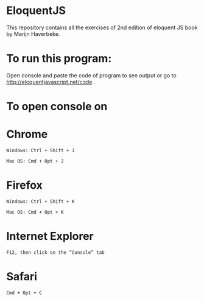 # EloquentJS
This repository contains all the exercises of 2nd edition of eloquent JS book by Marijn Haverbeke.

# To run this program:
Open console and paste the code of program to see output or go to http://eloquentjavascript.net/code .

# To open console on 

# Chrome

    Windows: Ctrl + Shift + J

    Mac OS: Cmd + Opt + J

# Firefox

    Windows: Ctrl + Shift + K

    Mac OS: Cmd + Opt + K

# Internet Explorer 

    F12, then click on the “Console” tab

# Safari

    Cmd + Opt + C


